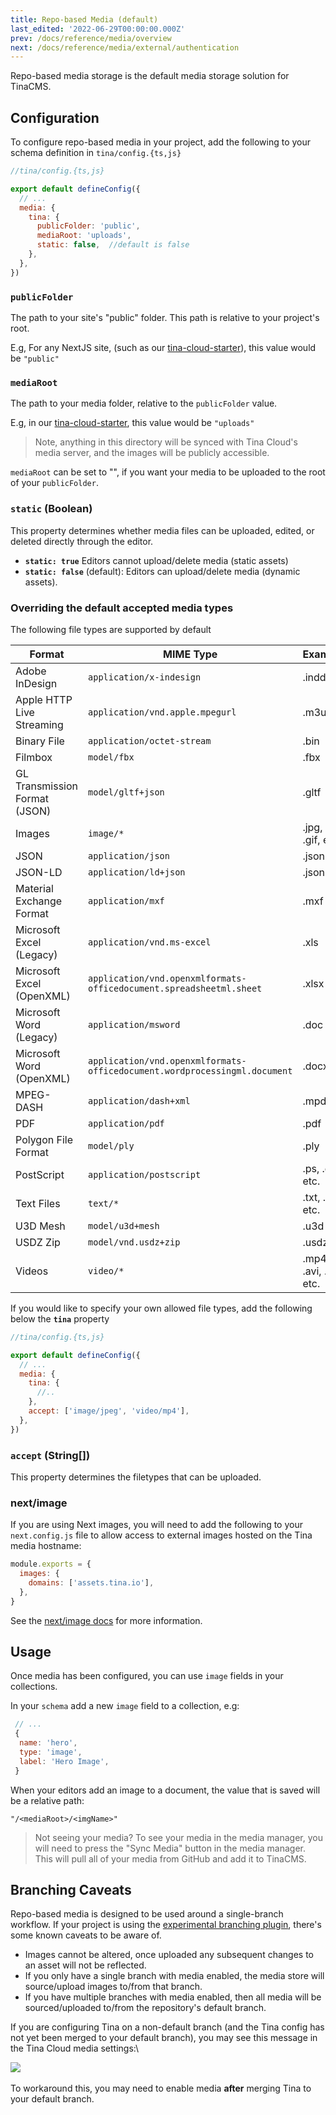 ```yaml
---
title: Repo-based Media (default)
last_edited: '2022-06-29T00:00:00.000Z'
prev: /docs/reference/media/overview
next: /docs/reference/media/external/authentication
---
```


Repo-based media storage is the default media storage solution for TinaCMS.

## Configuration

To configure repo-based media in your project, add the following to your schema definition in `tina/config.{ts,js}`

```javascript
//tina/config.{ts,js}

export default defineConfig({
  // ...
  media: {
    tina: {
      publicFolder: 'public',
      mediaRoot: 'uploads',
      static: false,  //default is false
    },
  },
})
```

### `publicFolder`

The path to your site's "public" folder. This path is relative to your project's root.

E.g, For any NextJS site, (such as our [tina-cloud-starter](https://github.com/tinacms/tina-cloud-starter/tree/main/public)), this value would be `"public"`

### `mediaRoot`

The path to your media folder, relative to the `publicFolder` value.

E.g, in our [tina-cloud-starter](https://github.com/tinacms/tina-cloud-starter/tree/main/public), this value would be `"uploads"`

> Note, anything in this directory will be synced with Tina Cloud's media server, and the images will be publicly accessible.

`mediaRoot` can be set to "", if you want your media to be uploaded to the root of your `publicFolder`.

### `static` (Boolean)

This property determines whether media files can be uploaded, edited, or deleted directly through the editor.

* **`static: true`** Editors cannot upload/delete media (static assets)
* **`static: false`** (default): Editors can upload/delete media (dynamic assets).

### Overriding the default accepted media types
The following file types are supported by default

| Format                                                     | MIME Type                                                    | Examples                       |
|------------------------------------------------------------|--------------------------------------------------------------|--------------------------------|
| Adobe InDesign                                             | `application/x-indesign`                                     | .indd                          |
| Apple HTTP Live Streaming                                  | `application/vnd.apple.mpegurl`                              | .m3u8                          |
| Binary File                                                | `application/octet-stream`                                   | .bin                           |
| Filmbox                                                    | `model/fbx`                                                  | .fbx                           |
| GL Transmission Format (JSON)                              | `model/gltf+json`                                            | .gltf                          |
| Images                                                     | `image/*`                                                    | .jpg, .png, .gif, etc.         |
| JSON                                                       | `application/json`                                           | .json                          |
| JSON-LD                                                    | `application/ld+json`                                        | .jsonld                        |
| Material Exchange Format                                   | `application/mxf`                                            | .mxf                           |
| Microsoft Excel (Legacy)                                   | `application/vnd.ms-excel`                                   | .xls                           |
| Microsoft Excel (OpenXML)                                  | `application/vnd.openxmlformats-officedocument.spreadsheetml.sheet` | .xlsx                          |
| Microsoft Word (Legacy)                                    | `application/msword`                                         | .doc                           |
| Microsoft Word (OpenXML)                                   | `application/vnd.openxmlformats-officedocument.wordprocessingml.document` | .docx                          |
| MPEG-DASH                                                  | `application/dash+xml`                                       | .mpd                           |
| PDF                                                        | `application/pdf`                                            | .pdf                           |
| Polygon File Format                                        | `model/ply`                                                  | .ply                           |
| PostScript                                                 | `application/postscript`                                     | .ps, .eps, etc.                |
| Text Files                                                 | `text/*`                                                     | .txt, .md, etc.                |
| U3D Mesh                                                   | `model/u3d+mesh`                                             | .u3d                           |
| USDZ Zip                                                   | `model/vnd.usdz+zip`                                         | .usdz                          |
| Videos                                                     | `video/*`                                                    | .mp4, .avi, .mkv, etc.         |


If you would like to specify your own allowed file types, add the following below the  **`tina`** property

```javascript
//tina/config.{ts,js}

export default defineConfig({
  // ...
  media: {
    tina: {
      //..
    },
    accept: ['image/jpeg', 'video/mp4'],
  },
})
```

### `accept` (String\[])

This property determines the filetypes that can be uploaded.

### next/image

If you are using Next images, you will need to add the following to your `next.config.js` file to allow access to external images hosted on the Tina media hostname:

```javascript
module.exports = {
  images: {
    domains: ['assets.tina.io'],
  },
}
```

See the [next/image docs](https://nextjs.org/docs/api-reference/next/image#domains) for more information.

## Usage

Once media has been configured, you can use `image` fields in your collections.

In your `schema` add a new `image` field to a collection, e.g:

```javascript
 // ...
 {
  name: 'hero',
  type: 'image',
  label: 'Hero Image',
 }
```

When your editors add an image to a document, the value that is saved will be a relative path:

`"/<mediaRoot>/<imgName>"`

> Not seeing your media? To see your media in the media manager, you will need to press the "Sync Media" button in the media manager. This will pull all of your media from GitHub and add it to TinaCMS.

## Branching Caveats

Repo-based media is designed to be used around a single-branch workflow. If your project is using the [experimental branching plugin](https://github.com/tinacms/tinacms/tree/main/packages/%40tinacms/toolkit/src/plugins/branch-switcher), there's some known caveats to be aware of.

* Images cannot be altered, once uploaded any subsequent changes to an asset will not be reflected.
* If you only have a single branch with media enabled, the media store will source/upload images to/from that branch.
* If you have multiple branches with media enabled, then all media will be sourced/uploaded to/from the repository's default branch.

If you are configuring Tina on a non-default branch (and the Tina config has not yet been merged to your default branch), you may see this message in the Tina Cloud media settings:\\

![](https://res.cloudinary.com/forestry-demo/image/upload/v1688478218/tina-io/docs/media-not-configured_lnr5lw.png)\
\
To workaround this, you may need to enable media **after** merging Tina to your default branch.
